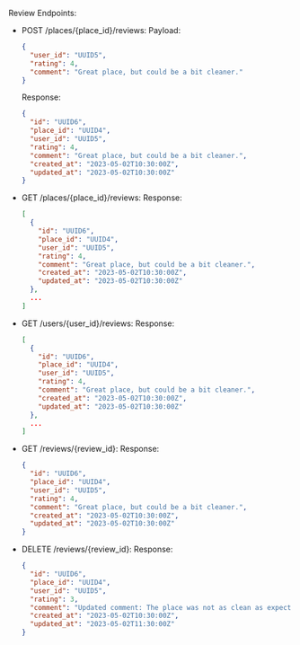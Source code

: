 Review Endpoints:

- POST /places/{place_id}/reviews:
  Payload:
  ```json
  {
    "user_id": "UUID5",
    "rating": 4,
    "comment": "Great place, but could be a bit cleaner."
  }
  ```
  Response:
  ```json
  {
    "id": "UUID6",
    "place_id": "UUID4",
    "user_id": "UUID5",
    "rating": 4,
    "comment": "Great place, but could be a bit cleaner.",
    "created_at": "2023-05-02T10:30:00Z",
    "updated_at": "2023-05-02T10:30:00Z"
  }
  ```

- GET /places/{place_id}/reviews:
  Response:
  ```json
  [
    {
      "id": "UUID6",
      "place_id": "UUID4",
      "user_id": "UUID5",
      "rating": 4,
      "comment": "Great place, but could be a bit cleaner.",
      "created_at": "2023-05-02T10:30:00Z",
      "updated_at": "2023-05-02T10:30:00Z"
    },
    ...
  ]
  ```
  
- GET /users/{user_id}/reviews:
  Response:
  ```json
  [
    {
      "id": "UUID6",
      "place_id": "UUID4",
      "user_id": "UUID5",
      "rating": 4,
      "comment": "Great place, but could be a bit cleaner.",
      "created_at": "2023-05-02T10:30:00Z",
      "updated_at": "2023-05-02T10:30:00Z"
    },
    ...
  ]
  ```

- GET /reviews/{review_id}:
  Response:
  ```json
  {
    "id": "UUID6",
    "place_id": "UUID4",
    "user_id": "UUID5",
    "rating": 4,
    "comment": "Great place, but could be a bit cleaner.",
    "created_at": "2023-05-02T10:30:00Z",
    "updated_at": "2023-05-02T10:30:00Z"
  }
  ```
  
- DELETE /reviews/{review_id}:
  Response:
  ```json
  {
    "id": "UUID6",
    "place_id": "UUID4",
    "user_id": "UUID5",
    "rating": 3,
    "comment": "Updated comment: The place was not as clean as expected.",
    "created_at": "2023-05-02T10:30:00Z",
    "updated_at": "2023-05-02T11:30:00Z"
  }
  ```

